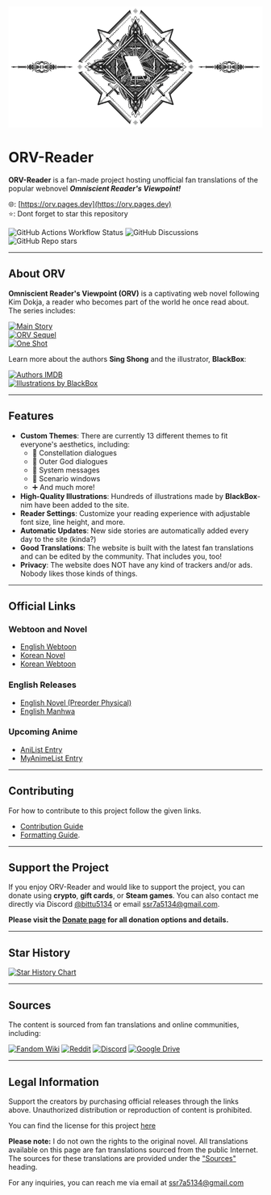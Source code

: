 ![title image](./website/assets/od-stigma.webp)

# ORV-Reader

 **ORV-Reader** is a fan-made project hosting unofficial fan translations of the popular webnovel ***Omniscient Reader's Viewpoint!***

🌐: [https://orv.pages.dev](https://orv.pages.dev) \
⭐: Dont forget to star this repository 

![GitHub Actions Workflow Status](https://img.shields.io/github/actions/workflow/status/Bittu5134/ORV-Reader/deploy-website.yml?branch=main&style=flat-square)
![GitHub Discussions](https://img.shields.io/github/discussions/Bittu5134/ORV-Reader?style=flat-square)
![GitHub Repo stars](https://img.shields.io/github/stars/Bittu5134/ORV-Reader?style=flat-square)

---

## About ORV 

**Omniscient Reader's Viewpoint (ORV)** is a captivating web novel following Kim Dokja, a reader who becomes part of the world he once read about. The series includes:

[![Main Story](https://img.shields.io/badge/dynamic/json?url=https%3A%2F%2Fraw.githubusercontent.com%2FBittu5134%2FORV-Reader%2Frefs%2Fheads%2Fmain%2Fwebsite%2Fmeta%2Forv_meta.json&query=%24.chapters&suffix=%20Chapters&style=flat-square&label=Main%20Story)](https://orv.pages.dev/stories/orv) \
[![ORV Sequel](https://img.shields.io/badge/dynamic/json?url=https%3A%2F%2Fraw.githubusercontent.com%2FBittu5134%2FORV-Reader%2Frefs%2Fheads%2Fmain%2Fwebsite%2Fmeta%2Fcont_meta.json&query=%24.chapters&suffix=%20Chapters&style=flat-square&label=ORV%20Sequel)](https://orv.pages.dev/stories/cont) \
[![One Shot](https://img.shields.io/badge/dynamic/json?url=https%3A%2F%2Fraw.githubusercontent.com%2FBittu5134%2FORV-Reader%2Frefs%2Fheads%2Fmain%2Fwebsite%2Fmeta%2Fside_meta.json&query=%24.chapters&suffix=%20Chapters&style=flat-square&label=ORV%20One%20Shots)](https://orv.pages.dev/stories/side)

Learn more about the authors **Sing Shong** and the illustrator, **BlackBox**:

[![Authors IMDB](https://img.shields.io/badge/Authors%20Sing%20Shong-gold?style=for-the-badge&logo=imdb&logoColor=000)](https://www.imdb.com/name/nm15543141/bio) \
[![Illustrations by BlackBox](https://img.shields.io/badge/Illustrations%20by%20Blackbox-%23000000.svg?style=for-the-badge&logo=X&logoColor=white)](https://x.com/1l9l2aa8ucl0igj?lang=en) 

---

## Features

* **Custom Themes**: There are currently 13 different themes to fit everyone's aesthetics, including:
   * 🌟 Constellation dialogues
   * 👾 Outer God dialogues
   * 💬 System messages
   * 📝 Scenario windows
   * ➕ And much more!
* **High-Quality Illustrations**: Hundreds of illustrations made by **BlackBox**-nim have been added to the site.
* **Reader Settings**: Customize your reading experience with adjustable font size, line height, and more.
* **Automatic Updates**: New side stories are automatically added every day to the site (kinda?)
* **Good Translations**: The website is built with the latest fan translations and can be edited by the community. That includes you, too!
* **Privacy**: The website does NOT have any kind of trackers and/or ads. Nobody likes those kinds of things.

---

## Official Links

### Webtoon and Novel
- [English Webtoon](https://www.webtoons.com/en/action/omniscient-reader/list?title_no=2154)
- [Korean Novel](https://novel.munpia.com/104753)
- [Korean Webtoon](https://comic.naver.com/webtoon/list?titleId=747269)

### English Releases
- [English Novel (Preorder Physical)](https://yenpress.com/series/omniscient-reader-s-viewpoint-novel)
- [English Manhwa](https://yenpress.com/series/omniscient-reader-s-viewpoint)

### Upcoming Anime
- [AniList Entry](https://anilist.co/manga/119257/Jeonjijeok-Dokja-Sijeom)
- [MyAnimeList Entry](https://myanimelist.net/manga/132214/Omniscient_Readers_Viewpoint)

---

## Contributing 

For how to contribute to this project follow the given links.
- [Contribution Guide](./CONTRIBUTING.md)
- [Formatting Guide](./formatting.md).

---

## Support the Project

If you enjoy ORV-Reader and would like to support the project, you can donate using **crypto**, **gift cards**, or **Steam games**. You can also contact me directly via Discord [@bittu5134](https://discord.gg/wsRTfQm8) or email [ssr7a5134@gmail.com](mailto:ssr7a5134@gmail.com).

**Please visit the [Donate page](https://orv.pages.dev/donate.html) for all donation options and details.**

---

## Star History

<a href="https://www.star-history.com/#Bittu5134/ORV-Reader&Date">
 <picture>
   <source media="(prefers-color-scheme: dark)" srcset="https://api.star-history.com/svg?repos=Bittu5134/ORV-Reader&type=Date&theme=dark" />
   <source media="(prefers-color-scheme: light)" srcset="https://api.star-history.com/svg?repos=Bittu5134/ORV-Reader&type=Date" />
   <img alt="Star History Chart" src="https://api.star-history.com/svg?repos=Bittu5134/ORV-Reader&type=Date" />
 </picture>
</a>

---

## Sources

The content is sourced from fan translations and online communities, including:

[![Fandom Wiki](https://img.shields.io/badge/WIKI-%23032133?style=for-the-badge&logo=fandom&logoColor=fff)](https://omniscient-readers-viewpoint.fandom.com/wiki/Omniscient_Reader%E2%80%99s_Viewpoint_Wiki)
[![Reddit](https://img.shields.io/badge/Reddit-FF4500?style=for-the-badge&logo=reddit&logoColor=white)](https://www.reddit.com/r/OmniscientReader)
[![Discord](https://img.shields.io/badge/Discord-%235865F2.svg?style=for-the-badge&logo=discord&logoColor=white)](https://discord.com/invite/orv)
[![Google Drive](https://img.shields.io/badge/Google%20Drive-4285F4?style=for-the-badge&logo=googledrive&logoColor=white)](https://www.reddit.com/r/OmniscientReader/comments/17el055/linktree_to_orv_epub_with_illustrations_side)

---

## Legal Information 

Support the creators by purchasing official releases through the links above. Unauthorized distribution or reproduction of content is prohibited.

You can find the license for this project [here](./LICENSE.md)

**Please note:** I do not own the rights to the original novel. All translations available on this page are fan translations sourced from the public Internet. The sources for these translations are provided under the ["Sources"](#sources) heading.

For any inquiries, you can reach me via email at <a href="mailto: ssr7a5134@gmail.com">ssr7a5134@gmail.com</a>